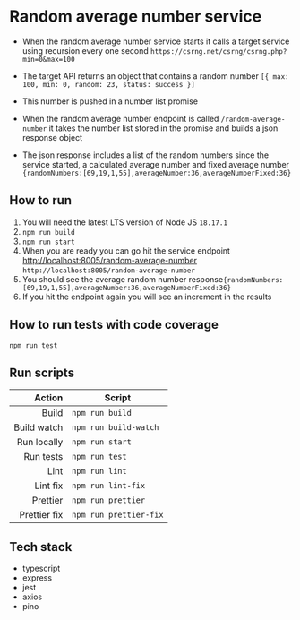 # Random average number service

- When the random average number service starts it calls a target service using recursion every one second ``https://csrng.net/csrng/csrng.php?min=0&max=100``

- The target API returns an object that contains a random number ``[{ max: 100, min: 0, random: 23, status: success }]``

- This number is pushed in a number list promise

- When the random average number endpoint is called ``/random-average-number`` it takes the number list stored in the promise and builds a json response object 

- The json response includes a list of the random numbers since the service started, a calculated average number and fixed average number ``{randomNumbers:[69,19,1,55],averageNumber:36,averageNumberFixed:36}`` 




## How to run
1. You will need the latest LTS version of Node JS ``18.17.1`` 
2. ``npm run build``
3. ``npm run start``
4. When you are ready you can go hit the service endpoint [http://localhost:8005/random-average-number](http://localhost:8005/random-average-number) ``http://localhost:8005/random-average-number`` 
5. You should see the average random number response``{randomNumbers:[69,19,1,55],averageNumber:36,averageNumberFixed:36}``
6. If you hit the endpoint again you will see an increment in the results


## How to run tests with code coverage
``npm run test``


## Run scripts
|       Action | Script                   |
|-------------:|--------------------------|
|        Build | ``npm run build``        |
|  Build watch | ``npm run build-watch``  |
|  Run locally | ``npm run start``        |
|    Run tests | ``npm run test``         |
|         Lint | ``npm run lint``         |
|     Lint fix | ``npm run lint-fix``     |
|     Prettier | ``npm run prettier``     |
| Prettier fix | ``npm run prettier-fix`` |



## Tech stack
- typescript
- express
- jest
- axios
- pino



